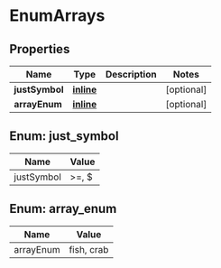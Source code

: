 
# EnumArrays

## Properties
Name | Type | Description | Notes
------------ | ------------- | ------------- | -------------
**justSymbol** | [**inline**](#JustSymbolEnum) |  |  [optional]
**arrayEnum** | [**inline**](#kotlin.Array&lt;ArrayEnumEnum&gt;) |  |  [optional]


<a name="JustSymbolEnum"></a>
## Enum: just_symbol
Name | Value
---- | -----
justSymbol | &gt;&#x3D;, $


<a name="kotlin.Array<ArrayEnumEnum>"></a>
## Enum: array_enum
Name | Value
---- | -----
arrayEnum | fish, crab



